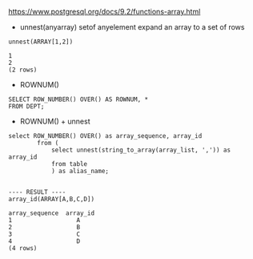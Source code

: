 https://www.postgresql.org/docs/9.2/functions-array.html

- unnest(anyarray)	setof anyelement	expand an array to a set of rows	
```
unnest(ARRAY[1,2])	

1
2
(2 rows)
```

- ROWNUM()
```
SELECT ROW_NUMBER() OVER() AS ROWNUM, *
FROM DEPT;
```

- ROWNUM() + unnest
```
select ROW_NUMBER() OVER() as array_sequence, array_id
		from (
			select unnest(string_to_array(array_list, ',')) as array_id
			from table
			) as alias_name;


---- RESULT ----
array_id(ARRAY[A,B,C,D])	

array_sequence  array_id
1                  A
2                  B
3                  C
4                  D
(4 rows)
```
